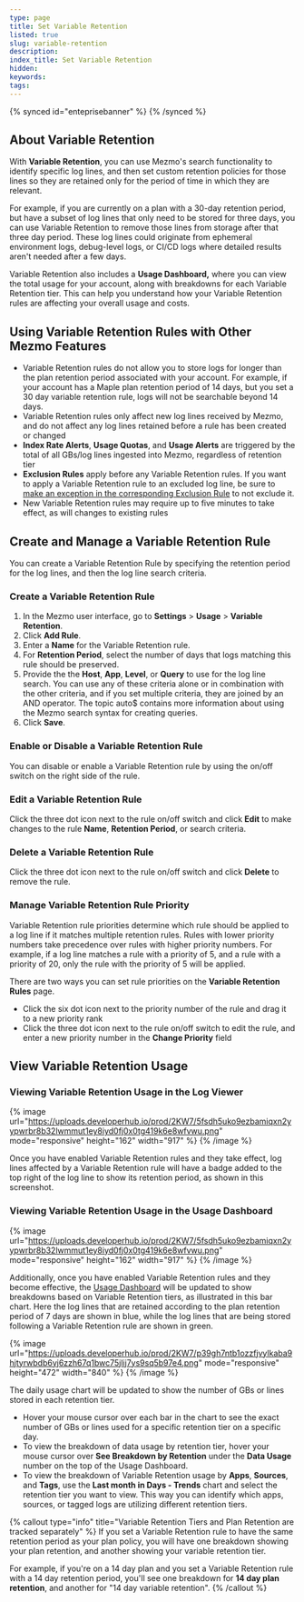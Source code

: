 ```yaml
---
type: page
title: Set Variable Retention
listed: true
slug: variable-retention
description: 
index_title: Set Variable Retention
hidden: 
keywords: 
tags: 
---
```


{% synced id="enteprisebanner" %}
{% /synced %}

## About Variable Retention

With **Variable Retention**, you can use Mezmo's search functionality to identify specific log lines, and then set custom retention policies for those lines so they are retained only for the period of time in which they are relevant.

For example, if you are currently on a plan with a 30-day retention period, but have a subset of log lines that only need to be stored for three days, you can use Variable Retention to remove those lines from storage after that three day period. These log lines could originate from ephemeral environment logs, debug-level logs, or CI/CD logs where detailed results aren't needed after a few days.

Variable Retention also includes a **Usage Dashboard,** where you can view the total usage for your account, along with breakdowns for each Variable Retention tier. This can help you understand how your Variable Retention rules are affecting your overall usage and costs.

## Using Variable Retention Rules with Other Mezmo Features

- Variable Retention rules do not allow you to store logs for longer than the plan retention period associated with your account. For example, if your account has a Maple plan retention period of 14 days, but you set a 30 day variable retention rule, logs will not be searchable beyond 14 days.
- Variable Retention rules only affect new log lines received by Mezmo, and do not affect any log lines retained before a rule has been created or changed
- **Index Rate Alerts**, **Usage Quotas**, and **Usage Alerts** are triggered by the total of all GBs/log lines ingested into Mezmo, regardless of retention tier
- **Exclusion Rules** apply before any Variable Retention rules. If you want to apply a Variable Retention rule to an excluded log line, be sure to [make an exception in the corresponding Exclusion Rule](/docs/exclusion-rules)  to not exclude it.
- New Variable Retention rules may require up to five minutes to take effect, as will changes to existing rules

## Create and Manage a Variable Retention Rule

You can create a Variable Retention Rule by specifying the retention period for the log lines, and then the log line search criteria.

### Create a Variable Retention Rule

1. In the Mezmo user interface, go to **Settings** &gt; **Usage** &gt; **Variable Retention**.
2. Click **Add Rule**.
3. Enter a **Name** for the Variable Retention rule.
4. For **Retention Period**, select the number of days that logs matching this rule should be preserved.
5. Provide the the **Host**, **App**, **Level**, or **Query** to use for the log line search. You can use any of these criteria alone or in combination with the other criteria, and if you set multiple criteria, they are joined by an AND operator. The topic auto$ contains more information about using the Mezmo search syntax for creating queries.
6. Click **Save**.

### Enable or Disable a Variable Retention Rule

You can disable or enable a Variable Retention rule by using the on/off switch on the right side of the rule.

### Edit a Variable Retention Rule

Click the three dot icon next to the rule on/off switch and click **Edit** to make changes to the rule **Name**, **Retention Period**, or search criteria.

### Delete a Variable Retention Rule

Click the three dot icon next to the rule on/off switch and click **Delete** to remove the rule.

### Manage Variable Retention Rule Priority

Variable Retention rule priorities determine which rule should be applied to a log line if it matches multiple retention rules. Rules with lower priority numbers take precedence over rules with higher priority numbers. For example, if a log line matches a rule with a priority of 5, and a rule with a priority of 20, only the rule with the priority of 5 will be applied.

There are two ways you can set rule priorities on the **Variable Retention Rules** page.

- Click the six dot icon next to the priority number of the rule and drag it to a new priority rank
- Click the three dot icon next to the rule on/off switch to edit the rule, and enter a new priority number in the **Change Priority** field

## View Variable Retention Usage

### Viewing Variable Retention Usage in the Log Viewer

{% image url="https://uploads.developerhub.io/prod/2KW7/5fsdh5uko9ezbamiqxn2yypwrbr8b32lwmmut1ey8iyd0fj0x0tg419k6e8wfvwu.png" mode="responsive" height="162" width="917" %}
{% /image %}

Once you have enabled Variable Retention rules and they take effect, log lines affected by a Variable Retention rule will have a badge added to the top right of the log line to show its retention period, as shown in this screenshot.

### Viewing Variable Retention Usage in the Usage Dashboard

{% image url="https://uploads.developerhub.io/prod/2KW7/5fsdh5uko9ezbamiqxn2yypwrbr8b32lwmmut1ey8iyd0fj0x0tg419k6e8wfvwu.png" mode="responsive" height="162" width="917" %}
{% /image %}

Additionally, once you have enabled Variable Retention rules and they become effective, the [Usage Dashboard](/docs/the-usage-dashboard) will be updated to show breakdowns based on Variable Retention tiers, as illustrated in this bar chart. Here the log lines that are retained according to the plan retention period of 7 days are shown in blue, while the log lines that are being stored following a Variable Retention rule are shown in green.

{% image url="https://uploads.developerhub.io/prod/2KW7/p39gh7ntb1ozzfjvylkaba9hjtyrwbdb6yj6zzh67q1bwc75jlij7ys9sq5b97e4.png" mode="responsive" height="472" width="840" %}
{% /image %}

The daily usage chart will be updated to show the number of GBs or lines stored in each retention tier.

- Hover your mouse cursor over each bar in the chart to see the exact number of GBs or lines used for a specific retention tier on a specific day.
- To view the breakdown of data usage by retention tier, hover your mouse cursor over **See Breakdown by Retention** under the **Data Usage** number on the top of the Usage Dashboard.
- To view the breakdown of Variable Retention usage by **Apps**, **Sources**, and **Tags**, use the **Last month in Days - Trends** chart and select the retention tier you want to view. This way you can identify which apps, sources, or tagged logs are utilizing different retention tiers.

{% callout type="info" title="Variable Retention Tiers and Plan Retention are tracked separately" %}
If you set a Variable Retention rule to have the same retention period as your plan policy, you will have one breakdown showing your plan retention, and another showing your variable retention tier.

For example, if you're on a 14 day plan and you set a Variable Retention rule with a 14 day retention period, you'll see one breakdown for **14 day plan retention**, and another for "14 day variable retention".
{% /callout %}